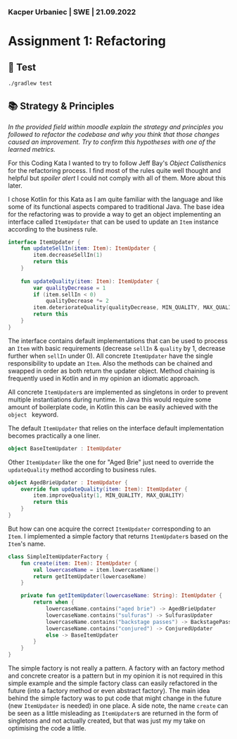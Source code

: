 ### Kacper Urbaniec | SWE | 21.09.2022

# Assignment 1: Refactoring

## 🔬 Test 

```bash
./gradlew test
```

## 📚 Strategy & Principles

*In the provided field within moodle explain the strategy and principles you followed to refactor the codebase and why you think that those changes caused an improvement. Try to confirm this hypotheses with one of the learned metrics.*

For this Coding Kata I wanted to try to follow Jeff Bay's *Object Calisthenics* for the refactoring process. I find most of the rules quite well thought and helpful but *spoiler alert*  I could not comply with all of them.  More about this later.

I chose Kotlin for this Kata as I am quite familiar with the language and like some of its functional aspects compared to traditional Java. The base idea for the refactoring was to provide a way to get an object implementing an interface called `ItemUpdater` that can be used to update an `Item` instance according to the business rule. 

```kotlin
interface ItemUpdater {
    fun updateSellIn(item: Item): ItemUpdater {
        item.decreaseSellIn(1)
        return this
    } 
    
    fun updateQuality(item: Item): ItemUpdater {
        var qualityDecrease = 1
        if (item.sellIn < 0)
            qualityDecrease *= 2
        item.deteriorateQuality(qualityDecrease, MIN_QUALITY, MAX_QUALITY)
        return this
    }
}
```

The interface contains default implementations that can be used to process an `Item` with basic requirements (decrease `sellIn` & `quality` by 1, decrease further when `sellIn` under 0). All concrete `ItemUpdater` have the single responsibility to update an `Item`. Also the methods can be chained and swapped in order as both return the updater object. Method chaining is frequently used in Kotlin and in my opinion an idiomatic approach. 

All concrete `ItemUpdater`s are implemented as singletons in order to prevent multiple instantiations during runtime. In Java this would require some amount of boilerplate code, in Kotlin this can be easily achieved with the `object ` keyword.

The default `ItemUpdater` that relies on the interface default implementation becomes practically a one liner.

```kotlin
object BaseItemUpdater : ItemUpdater
```

Other `ItemUpdater` like the one for "Aged Brie" just need to override the `updateQuality` method according to business rules.

```kotlin
object AgedBrieUpdater : ItemUpdater {
    override fun updateQuality(item: Item): ItemUpdater {
        item.improveQuality(1, MIN_QUALITY, MAX_QUALITY)
        return this
    }
}
```

But how can one acquire  the correct `ItemUpdater` corresponding to an `Item`. I implemented a simple factory that returns `ItemUpdater`s based on the `Item`'s name. 

```kotlin
class SimpleItemUpdaterFactory {
    fun create(item: Item): ItemUpdater {
        val lowercaseName = item.lowercaseName()
        return getItemUpdater(lowercaseName)
    }

    private fun getItemUpdater(lowercaseName: String): ItemUpdater {
        return when {
            lowercaseName.contains("aged brie") -> AgedBrieUpdater
            lowercaseName.contains("sulfuras") -> SulfurasUpdater
            lowercaseName.contains("backstage passes") -> BackstagePassesUpdater
            lowercaseName.contains("conjured") -> ConjuredUpdater
            else -> BaseItemUpdater
        }
    }
}
```

The simple factory is not really a pattern. A factory with an factory method and concrete creator is a pattern but in my opinion it is not required in this simple example and the simple factory class can easily refactored in the future (into a factory method or even abstract factory). The main idea behind the simple factory was to put code that might change in the future (new `ItemUpdater` is needed) in one place.  A side note, the name `create` can be seen as a little misleading as `ItemUpdater`s are returned in the form of singletons and not actually created, but that was just my my take on optimising the code a little.  

